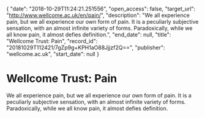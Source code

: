 {
  "date": "2018-10-29T11:24:21.251556", 
  "open_access": false, 
  "target_url": "http://www.wellcome.ac.uk/en/pain/", 
  "description": "We all experience pain, but we all experience our own form of pain. It is a peculiarly subjective sensation, with an almost infinite variety of forms. Paradoxically, while we all know pain, it almost defies definition.", 
  "end_date": null, 
  "title": "Wellcome Trust: Pain", 
  "record_id": "20181029T112421/7gZp9g+KPH1aO88Jjjzf2Q==", 
  "publisher": "wellcome.ac.uk", 
  "start_date": null
}

# Wellcome Trust: Pain

We all experience pain, but we all experience our own form of pain. It is a peculiarly subjective sensation, with an almost infinite variety of forms. Paradoxically, while we all know pain, it almost defies definition.